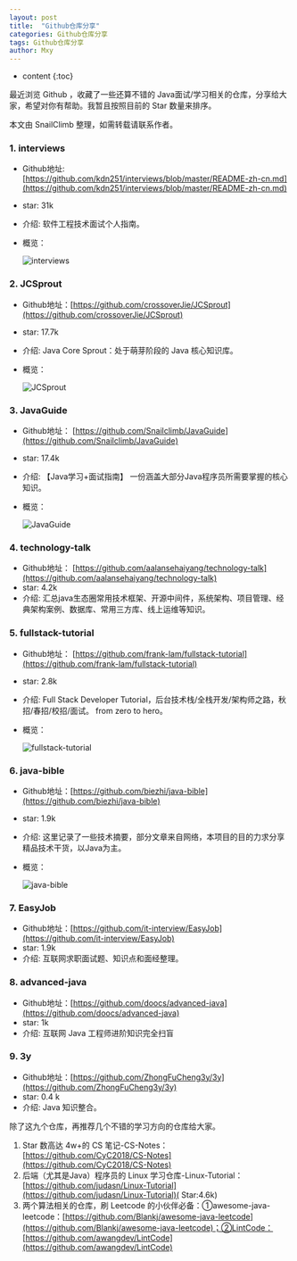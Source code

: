 ```yaml
---
layout: post
title:  "Github仓库分享"
categories: Github仓库分享
tags: Github仓库分享
author: Mxy
---
```


* content
{:toc}



最近浏览 Github ，收藏了一些还算不错的 Java面试/学习相关的仓库，分享给大家，希望对你有帮助。我暂且按照目前的 Star 数量来排序。

本文由 SnailClimb 整理，如需转载请联系作者。

### 1. interviews

- Github地址:                     [https://github.com/kdn251/interviews/blob/master/README-zh-cn.md](https://github.com/kdn251/interviews/blob/master/README-zh-cn.md)
- star: 31k
- 介绍: 软件工程技术面试个人指南。
- 概览：
  
  ![interviews](http://my-blog-to-use.oss-cn-beijing.aliyuncs.com/18-12-24/47663247.jpg)

### 2. JCSprout

- Github地址：[https://github.com/crossoverJie/JCSprout](https://github.com/crossoverJie/JCSprout)
- star: 17.7k
- 介绍: Java Core Sprout：处于萌芽阶段的 Java 核心知识库。
- 概览：
  
  ![ JCSprout](http://my-blog-to-use.oss-cn-beijing.aliyuncs.com/18-12-24/85903384.jpg)

### 3. JavaGuide

- Github地址： [https://github.com/Snailclimb/JavaGuide](https://github.com/Snailclimb/JavaGuide)
- star: 17.4k
- 介绍: 【Java学习+面试指南】 一份涵盖大部分Java程序员所需要掌握的核心知识。
- 概览：

  ![JavaGuide](http://my-blog-to-use.oss-cn-beijing.aliyuncs.com/18-12-24/1352784.jpg)

### 4. technology-talk

- Github地址： [https://github.com/aalansehaiyang/technology-talk](https://github.com/aalansehaiyang/technology-talk)
- star: 4.2k
- 介绍: 汇总java生态圈常用技术框架、开源中间件，系统架构、项目管理、经典架构案例、数据库、常用三方库、线上运维等知识。

### 5. fullstack-tutorial

- Github地址： [https://github.com/frank-lam/fullstack-tutorial](https://github.com/frank-lam/fullstack-tutorial)
- star: 2.8k
- 介绍:  Full Stack Developer Tutorial，后台技术栈/全栈开发/架构师之路，秋招/春招/校招/面试。 from zero to hero。
- 概览：

  ![fullstack-tutorial](http://my-blog-to-use.oss-cn-beijing.aliyuncs.com/18-12-24/67104534.jpg)

### 6. java-bible

- Github地址：[https://github.com/biezhi/java-bible](https://github.com/biezhi/java-bible)
- star: 1.9k
- 介绍:  这里记录了一些技术摘要，部分文章来自网络，本项目的目的力求分享精品技术干货，以Java为主。
- 概览：

  ![ java-bible](http://my-blog-to-use.oss-cn-beijing.aliyuncs.com/18-12-24/90223588.jpg)

### 7. EasyJob

- Github地址：[https://github.com/it-interview/EasyJob](https://github.com/it-interview/EasyJob)
- star: 1.9k
- 介绍:  互联网求职面试题、知识点和面经整理。

### 8. advanced-java

- Github地址：[https://github.com/doocs/advanced-java](https://github.com/doocs/advanced-java)
- star: 1k
- 介绍: 互联网 Java 工程师进阶知识完全扫盲

### 9. 3y

- Github地址：[https://github.com/ZhongFuCheng3y/3y](https://github.com/ZhongFuCheng3y/3y)
- star: 0.4 k
- 介绍: Java 知识整合。

除了这九个仓库，再推荐几个不错的学习方向的仓库给大家。

1. Star 数高达 4w+的 CS 笔记-CS-Notes：[https://github.com/CyC2018/CS-Notes](https://github.com/CyC2018/CS-Notes)
2. 后端（尤其是Java）程序员的 Linux 学习仓库-Linux-Tutorial：[https://github.com/judasn/Linux-Tutorial](https://github.com/judasn/Linux-Tutorial)( Star:4.6k)
3. 两个算法相关的仓库，刷 Leetcode 的小伙伴必备：①awesome-java-leetcode：[https://github.com/Blankj/awesome-java-leetcode](https://github.com/Blankj/awesome-java-leetcode)；②LintCode：[https://github.com/awangdev/LintCode](https://github.com/awangdev/LintCode)
